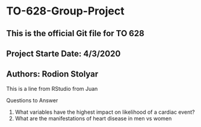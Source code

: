 # TO-628-Group-Project

## This is the official Git file for TO 628
## Project Starte Date: 4/3/2020
## Authors: Rodion Stolyar

This is a line from RStudio from Juan

Questions to Answer 
1) What variables have the highest impact on likelihood of a cardiac event?
2) What are the manifestations of heart disease in men vs women
